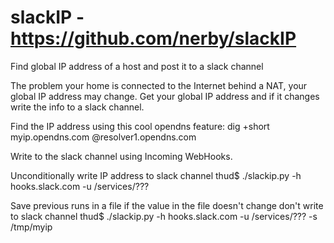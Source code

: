 # slackIP - https://github.com/nerby/slackIP
Find global IP address of a host and post it to a slack channel

The problem your home is connected to the Internet behind a NAT,
your global IP address may change. Get your global IP address and
if it changes write the info to a slack channel.

Find the IP address using this cool opendns feature:
dig +short myip.opendns.com @resolver1.opendns.com

Write to the slack channel using Incoming WebHooks.

Unconditionally write IP address to slack channel
thud$ ./slackip.py -h hooks.slack.com -u /services/???

Save previous runs in a file if the value in the file doesn't change
don't write to slack channel
thud$ ./slackip.py -h hooks.slack.com -u /services/??? -s /tmp/myip
